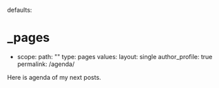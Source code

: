 defaults:
  # _pages
  - scope:
      path: ""
      type: pages
    values:
      layout: single
      author_profile: true
      permalink: /agenda/
      
      
Here is agenda of my next posts.
